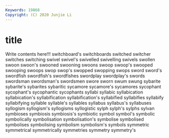 ```yaml
---
Keywords: 19868
Copyright: (C) 2020 Junjie Li
---
```


# title

Write contents here!!!
switchboard's 
switchboards 
switched 
switcher
switches 
switching 
swivel 
swivel's 
swivelled 
swivelling 
swivels 
swollen 
swoon 
swoon's
swooned 
swooning 
swoons 
swoop 
swoop's 
swooped 
swooping 
swoops 
swop 
swop's
swopped 
swopping 
swops 
sword 
sword's 
swordfish 
swordfish's 
swordfishes 
swordplay 
swordplay's
swords 
swordsman 
swordsman's 
swordsmen 
swore 
sworn 
swum 
swung 
sybarite 
sybarite's
sybarites 
sybaritic 
sycamore 
sycamore's 
sycamores 
sycophant 
sycophant's 
sycophantic 
sycophants 
syllabi
syllabic 
syllabication 
syllabication's 
syllabification 
syllabification's 
syllabified 
syllabifies 
syllabify 
syllabifying 
syllable
syllable's 
syllables 
syllabus 
syllabus's 
syllabuses 
syllogism 
syllogism's 
syllogisms 
syllogistic 
sylph
sylph's 
sylphs 
sylvan 
symbioses 
symbiosis 
symbiosis's 
symbiotic 
symbol 
symbol's 
symbolic
symbolically 
symbolisation 
symbolisation's 
symbolise 
symbolised 
symbolises 
symbolising 
symbolism 
symbolism's 
symbols
symmetric 
symmetrical 
symmetrically 
symmetries 
symmetry 
symmetry's 
